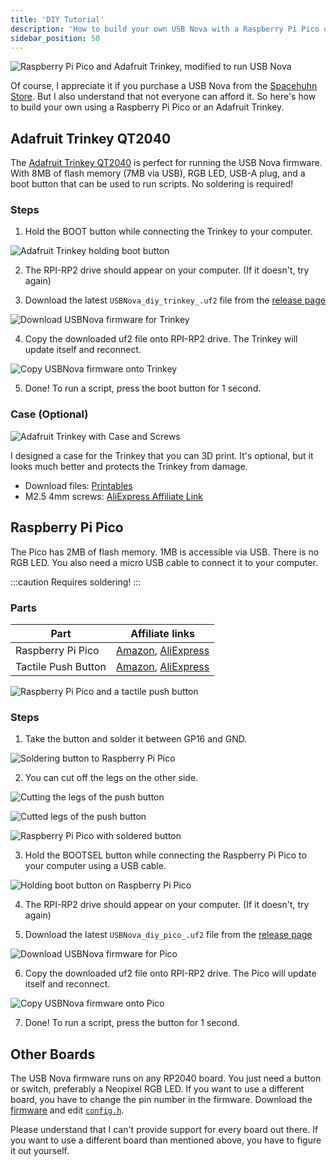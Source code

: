 ```yaml
---
title: 'DIY Tutorial'
description: 'How to build your own USB Nova with a Raspberry Pi Pico or an Adafruit Trinkey.'
sidebar_position: 50
---
```


![Raspberry Pi Pico and Adafruit Trinkey, modified to run USB Nova](/img/diy/nova-diy.jpg)

Of course, I appreciate it if you purchase a USB Nova from the [Spacehuhn Store](https://spacehuhn.store). But I also understand that not everyone can afford it. So here's how to build your own using a Raspberry Pi Pico or an Adafruit Trinkey.

## Adafruit Trinkey QT2040

The [Adafruit Trinkey QT2040](https://www.adafruit.com/product/5056) is perfect for running the USB Nova firmware. With 8MB of flash memory (7MB via USB), RGB LED, USB-A plug, and a boot button that can be used to run scripts.
No soldering is required! 

### Steps

1. Hold the BOOT button while connecting the Trinkey to your computer.

![Adafruit Trinkey holding boot button](/img/diy/trinkey-1.jpg)

2. The RPI-RP2 drive should appear on your computer. (If it doesn't, try again)

3. Download the latest `USBNova_diy_trinkey_.uf2` file from the [release page](https://github.com/SpacehuhnTech/USBNova/releases)

![Download USBNova firmware for Trinkey](/img/diy/trinkey-2.jpg)

4. Copy the downloaded uf2 file onto RPI-RP2 drive. The Trinkey will update itself and reconnect.

![Copy USBNova firmware onto Trinkey](/img/diy/trinkey-3.jpg)

5. Done! To run a script, press the boot button for 1 second.

### Case (Optional)

![Adafruit Trinkey with Case and Screws](/img/diy/trinkey-case-1.jpg)

I designed a case for the Trinkey that you can 3D print. It's optional, but it looks much better and protects the Trinkey from damage.
* Download files: [Printables](https://www.printables.com/model/533853-adafruit-trinkey-qt2040-case)
* M2.5 4mm screws: [AliExpress Affiliate Link](https://s.click.aliexpress.com/e/_DCui4At)



## Raspberry Pi Pico

The Pico has 2MB of flash memory. 1MB is accessible via USB. There is no RGB LED. You also need a micro USB cable to connect it to your computer.

:::caution
Requires soldering!
:::

### Parts

| Part | Affiliate links |
| ---- | --------------- |
| Raspberry Pi Pico | [Amazon](https://amzn.to/3K5lI2s), [AliExpress](https://s.click.aliexpress.com/e/_DdexXaz) |
| Tactile Push Button | [Amazon](https://amzn.to/3KaEpBT), [AliExpress](https://s.click.aliexpress.com/e/_DdOEsQD) |

![Raspberry Pi Pico and a tactile push button](/img/diy/pico-1.jpg)

### Steps

1. Take the button and solder it between GP16 and GND. 

![Soldering button to Raspberry Pi Pico](/img/diy/pico-2.jpg)

2. You can cut off the legs on the other side. 

![Cutting the legs of the push button](/img/diy/pico-3.jpg)

![Cutted legs of the push button](/img/diy/pico-4.jpg)

![Raspberry Pi Pico with soldered button](/img/diy/pico-5.jpg)

3. Hold the BOOTSEL button while connecting the Raspberry Pi Pico to your computer using a USB cable.  

![Holding boot button on Raspberry Pi Pico](/img/diy/pico-6.jpg)

4. The RPI-RP2 drive should appear on your computer. (If it doesn't, try again)

5. Download the latest `USBNova_diy_pico_.uf2` file from the [release page](https://github.com/SpacehuhnTech/USBNova/releases)

![Download USBNova firmware for Pico](/img/diy/pico-7.jpg)

6. Copy the downloaded uf2 file onto RPI-RP2 drive. The Pico will update itself and reconnect.

![Copy USBNova firmware onto Pico](/img/diy/pico-8.jpg)

7. Done! To run a script, press the button for 1 second.

## Other Boards

The USB Nova firmware runs on any RP2040 board. You just need a button or switch, preferably a Neopixel RGB LED. If you want to use a different board, you have to change the pin number in the firmware. 
Download the [firmware](https://github.com/SpacehuhnTech/USBNova) and edit [`config.h`](https://github.com/SpacehuhnTech/USBNova/blob/main/config.h). 

Please understand that I can't provide support for every board out there. If you want to use a different board than mentioned above, you have to figure it out yourself.